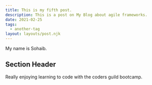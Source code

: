```yaml
---
title: This is my fifth post.
description: This is a post on My Blog about agile frameworks.
date: 2021-02-25
tags:
  - another-tag
layout: layouts/post.njk
---
```


My name is Sohaib.

## Section Header

Really enjoying learning to code with the coders guild bootcamp.

